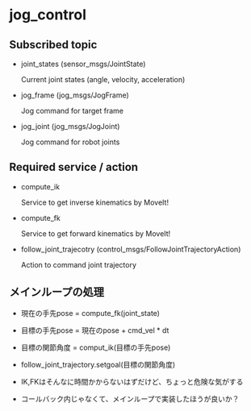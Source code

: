 # jog_control

## Subscribed topic

- joint_states (sensor_msgs/JointState)

  Current joint states (angle, velocity, acceleration)

- jog_frame (jog_msgs/JogFrame)
  
  Jog command for target frame

- jog_joint (jog_msgs/JogJoint)
  
  Jog command for robot joints

## Required service / action

- compute_ik
  
  Service to get inverse kinematics by MoveIt!

- compute_fk
  
  Service to get forward kinematics by MoveIt!
  
- follow_joint_trajecotry (control_msgs/FollowJointTrajectoryAction)
  
  Action to command joint trajectory
  
## メインループの処理

- 現在の手先pose = compute_fk(joint_state)
- 目標の手先pose = 現在のpose + cmd_vel * dt
- 目標の関節角度 = comput_ik(目標の手先pose)
- follow_joint_trajectory.setgoal(目標の関節角度)

- IK,FKはそんなに時間かからないはずだけど、ちょっと危険な気がする
- コールバック内じゃなくて、メインループで実装したほうが良いか？
